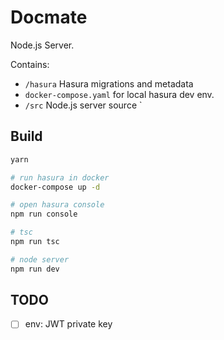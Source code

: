 # Docmate

Node.js Server.

Contains:

- `/hasura` Hasura migrations and metadata
- `docker-compose.yaml` for local hasura dev env.
- `/src` Node.js server source `


## Build

```bash
yarn

# run hasura in docker
docker-compose up -d

# open hasura console
npm run console

# tsc
npm run tsc

# node server
npm run dev
```

## TODO

- [ ] env: JWT private key
